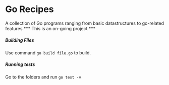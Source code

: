 # Go Recipes
A collection of Go programs ranging from basic datastructures to go-related features
*** This is an on-going project ***
##### Building Files
Use command `go build file.go` to build.
##### Running tests
Go to the folders and run `go test -v`



